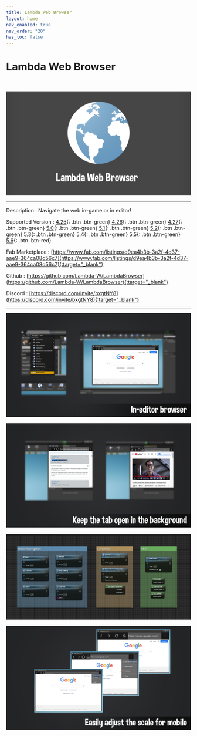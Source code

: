 ```yaml
---
title: Lambda Web Browser
layout: home
nav_enabled: true
nav_order: "20"
has_toc: false
---
```

# Lambda Web Browser
<br>

![](assets/LambdaBrowser_Banner.png)

***

Description
:  Navigate the web in-game or in editor!

Supported Version
: <span class="fs-2">
[4.25](){: .btn .btn-green}
[4.26](){: .btn .btn-green}
[4.27](){: .btn .btn-green}
[5.0](){: .btn .btn-green}
[5.1](){: .btn .btn-green}
[5.2](){: .btn .btn-green}
[5.3](){: .btn .btn-green}
[5.4](){: .btn .btn-green}
[5.5](){: .btn .btn-green}
[5.6](){: .btn .btn-red}
</span>

Fab Marketplace
:  [https://www.fab.com/listings/d9ea4b3b-3a2f-4d37-aae9-364ca08d56c7](https://www.fab.com/listings/d9ea4b3b-3a2f-4d37-aae9-364ca08d56c7){:target="_blank"}

Github
: [https://github.com/Lambda-W/LambdaBrowser](https://github.com/Lambda-W/LambdaBrowser){:target="_blank"}

Discord
: [https://discord.com/invite/bxgtNY8](https://discord.com/invite/bxgtNY8){:target="_blank"}

***

![](assets/lambdawebbrowser_screenshot_editortool.png)

![](assets/lambdawebbrowser_screenshot_editorbrowsing.png)

![](assets/lanmbdawebbrowser_screenshot_bp.png)



![](assets/lambdawebbrowser_screenshot_scaling.png)

